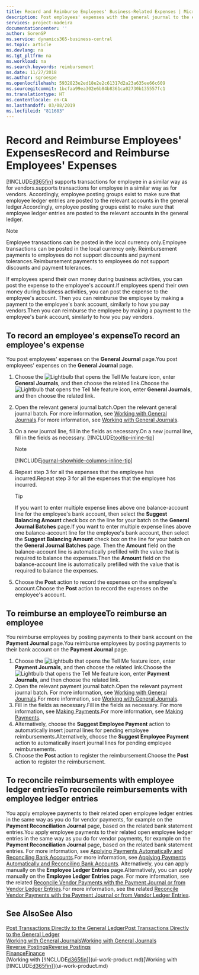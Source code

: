 ```yaml
---
title: Record and Reimburse Employees' Business-Related Expenses | Microsoft Docs
description: Post employees' expenses with the general journal to the employee's account and later post a payment to the employee's bank account to reimburse for the business-related expense.
services: project-madeira
documentationcenter: ''
author: SorenGP
ms.service: dynamics365-business-central
ms.topic: article
ms.devlang: na
ms.tgt_pltfrm: na
ms.workload: na
ms.search.keywords: reimbursement
ms.date: 11/27/2018
ms.author: sgroespe
ms.openlocfilehash: 5932823e2ed18e2e2c61317d2a23a635ee66c609
ms.sourcegitcommit: 1bcfaa99ea302e6b84b8361ca02730b135557fc1
ms.translationtype: HT
ms.contentlocale: en-CA
ms.lasthandoff: 03/08/2019
ms.locfileid: "811683"
---
```

# <a name="record-and-reimburse-employees-expenses"></a><span data-ttu-id="4dbc9-103">Record and Reimburse Employees' Expenses</span><span class="sxs-lookup"><span data-stu-id="4dbc9-103">Record and Reimburse Employees' Expenses</span></span>
[!INCLUDE[d365fin](includes/d365fin_md.md)] <span data-ttu-id="4dbc9-104">supports transactions for employee in a similar way as for vendors.</span><span class="sxs-lookup"><span data-stu-id="4dbc9-104">supports transactions for employee in a similar way as for vendors.</span></span> <span data-ttu-id="4dbc9-105">Accordingly, employee posting groups exist to make sure that employee ledger entries are posted to the relevant accounts in the general ledger.</span><span class="sxs-lookup"><span data-stu-id="4dbc9-105">Accordingly, employee posting groups exist to make sure that employee ledger entries are posted to the relevant accounts in the general ledger.</span></span>

> [!NOTE]  
> <span data-ttu-id="4dbc9-106">Employee transactions can be posted in the local currency only.</span><span class="sxs-lookup"><span data-stu-id="4dbc9-106">Employee transactions can be posted in the local currency only.</span></span> <span data-ttu-id="4dbc9-107">Reimbursement payments to employees do not support discounts and payment tolerances.</span><span class="sxs-lookup"><span data-stu-id="4dbc9-107">Reimbursement payments to employees do not support discounts and payment tolerances.</span></span>

<span data-ttu-id="4dbc9-108">If employees spend their own money during business activities, you can post the expense to the employee's account.</span><span class="sxs-lookup"><span data-stu-id="4dbc9-108">If employees spend their own money during business activities, you can post the expense to the employee's account.</span></span> <span data-ttu-id="4dbc9-109">Then you can reimburse the employee by making a payment to the employee's bank account, similarly to how you pay vendors.</span><span class="sxs-lookup"><span data-stu-id="4dbc9-109">Then you can reimburse the employee by making a payment to the employee's bank account, similarly to how you pay vendors.</span></span>

## <a name="to-record-an-employees-expense"></a><span data-ttu-id="4dbc9-110">To record an employee's expense</span><span class="sxs-lookup"><span data-stu-id="4dbc9-110">To record an employee's expense</span></span>
<span data-ttu-id="4dbc9-111">You post employees' expenses on the **General Journal** page.</span><span class="sxs-lookup"><span data-stu-id="4dbc9-111">You post employees' expenses on the **General Journal** page.</span></span>
1. <span data-ttu-id="4dbc9-112">Choose the ![Lightbulb that opens the Tell Me feature](media/ui-search/search_small.png "Tell me what you want to do") icon, enter **General Journals**, and then choose the related link.</span><span class="sxs-lookup"><span data-stu-id="4dbc9-112">Choose the ![Lightbulb that opens the Tell Me feature](media/ui-search/search_small.png "Tell me what you want to do") icon, enter **General Journals**, and then choose the related link.</span></span>
2. <span data-ttu-id="4dbc9-113">Open the relevant general journal batch.</span><span class="sxs-lookup"><span data-stu-id="4dbc9-113">Open the relevant general journal batch.</span></span> <span data-ttu-id="4dbc9-114">For more information, see [Working with General Journals](ui-work-general-journals.md).</span><span class="sxs-lookup"><span data-stu-id="4dbc9-114">For more information, see [Working with General Journals](ui-work-general-journals.md).</span></span>
3. <span data-ttu-id="4dbc9-115">On a new journal line, fill in the fields as necessary.</span><span class="sxs-lookup"><span data-stu-id="4dbc9-115">On a new journal line, fill in the fields as necessary.</span></span> [!INCLUDE[tooltip-inline-tip](includes/tooltip-inline-tip_md.md)]    

    > [!NOTE]
    > [!INCLUDE[journal-showhide-columns-inline-tip](includes/journal-showhide-columns-inline-tip.md)]
4. <span data-ttu-id="4dbc9-116">Repeat step 3 for all the expenses that the employee has incurred.</span><span class="sxs-lookup"><span data-stu-id="4dbc9-116">Repeat step 3 for all the expenses that the employee has incurred.</span></span>

    > [!TIP]  
    > <span data-ttu-id="4dbc9-117">If you want to enter multiple expense lines above one balance-account line for the employee's bank account, then select the **Suggest Balancing Amount** check box on the line for your batch on the **General Journal Batches** page.</span><span class="sxs-lookup"><span data-stu-id="4dbc9-117">If you want to enter multiple expense lines above one balance-account line for the employee's bank account, then select the **Suggest Balancing Amount** check box on the line for your batch on the **General Journal Batches** page.</span></span> <span data-ttu-id="4dbc9-118">Then the **Amount** field on the balance-account line is automatically prefilled with the value that is required to balance the expenses.</span><span class="sxs-lookup"><span data-stu-id="4dbc9-118">Then the **Amount** field on the balance-account line is automatically prefilled with the value that is required to balance the expenses.</span></span>
5. <span data-ttu-id="4dbc9-119">Choose the **Post** action to record the expenses on the employee's account.</span><span class="sxs-lookup"><span data-stu-id="4dbc9-119">Choose the **Post** action to record the expenses on the employee's account.</span></span>

## <a name="to-reimburse-an-employee"></a><span data-ttu-id="4dbc9-120">To reimburse an employee</span><span class="sxs-lookup"><span data-stu-id="4dbc9-120">To reimburse an employee</span></span>
<span data-ttu-id="4dbc9-121">You reimburse employees by posting payments to their bank account on the **Payment Journal** page.</span><span class="sxs-lookup"><span data-stu-id="4dbc9-121">You reimburse employees by posting payments to their bank account on the **Payment Journal** page.</span></span>
1. <span data-ttu-id="4dbc9-122">Choose the ![Lightbulb that opens the Tell Me feature](media/ui-search/search_small.png "Tell me what you want to do") icon, enter **Payment Journals**, and then choose the related link.</span><span class="sxs-lookup"><span data-stu-id="4dbc9-122">Choose the ![Lightbulb that opens the Tell Me feature](media/ui-search/search_small.png "Tell me what you want to do") icon, enter **Payment Journals**, and then choose the related link.</span></span>
2. <span data-ttu-id="4dbc9-123">Open the relevant payment journal batch.</span><span class="sxs-lookup"><span data-stu-id="4dbc9-123">Open the relevant payment journal batch.</span></span> <span data-ttu-id="4dbc9-124">For more information, see [Working with General Journals](ui-work-general-journals.md).</span><span class="sxs-lookup"><span data-stu-id="4dbc9-124">For more information, see [Working with General Journals](ui-work-general-journals.md).</span></span>
3. <span data-ttu-id="4dbc9-125">Fill in the fields as necessary.</span><span class="sxs-lookup"><span data-stu-id="4dbc9-125">Fill in the fields as necessary.</span></span> <span data-ttu-id="4dbc9-126">For more information, see [Making Payments](payables-make-payments.md).</span><span class="sxs-lookup"><span data-stu-id="4dbc9-126">For more information, see [Making Payments](payables-make-payments.md).</span></span>
4. <span data-ttu-id="4dbc9-127">Alternatively, choose the **Suggest Employee Payment** action to automatically insert journal lines for pending employee reimbursements.</span><span class="sxs-lookup"><span data-stu-id="4dbc9-127">Alternatively, choose the **Suggest Employee Payment** action to automatically insert journal lines for pending employee reimbursements.</span></span>
5. <span data-ttu-id="4dbc9-128">Choose the **Post** action to register the reimbursement.</span><span class="sxs-lookup"><span data-stu-id="4dbc9-128">Choose the **Post** action to register the reimbursement.</span></span>  

## <a name="to-reconcile-reimbursements-with-employee-ledger-entries"></a><span data-ttu-id="4dbc9-129">To reconcile reimbursements with employee ledger entries</span><span class="sxs-lookup"><span data-stu-id="4dbc9-129">To reconcile reimbursements with employee ledger entries</span></span>
<span data-ttu-id="4dbc9-130">You apply employee payments to their related open employee ledger entries in the same way as you do for vendor payments, for example on the **Payment Reconciliation Journal** page, based on the related bank statement entries.</span><span class="sxs-lookup"><span data-stu-id="4dbc9-130">You apply employee payments to their related open employee ledger entries in the same way as you do for vendor payments, for example on the **Payment Reconciliation Journal** page, based on the related bank statement entries.</span></span> <span data-ttu-id="4dbc9-131">For more information, see [Applying Payments Automatically and Reconciling Bank Accounts](receivables-apply-payments-auto-reconcile-bank-accounts.md).</span><span class="sxs-lookup"><span data-stu-id="4dbc9-131">For more information, see [Applying Payments Automatically and Reconciling Bank Accounts](receivables-apply-payments-auto-reconcile-bank-accounts.md).</span></span> <span data-ttu-id="4dbc9-132">Alternatively, you can apply manually on the **Employee Ledger Entries** page.</span><span class="sxs-lookup"><span data-stu-id="4dbc9-132">Alternatively, you can apply manually on the **Employee Ledger Entries** page.</span></span> <span data-ttu-id="4dbc9-133">For more information, see the related [Reconcile Vendor Payments with the Payment Journal or from Vendor Ledger Entries](payables-how-apply-purchase-transactions-manually.md).</span><span class="sxs-lookup"><span data-stu-id="4dbc9-133">For more information, see the related [Reconcile Vendor Payments with the Payment Journal or from Vendor Ledger Entries](payables-how-apply-purchase-transactions-manually.md).</span></span>  

## <a name="see-also"></a><span data-ttu-id="4dbc9-134">See Also</span><span class="sxs-lookup"><span data-stu-id="4dbc9-134">See Also</span></span>
[<span data-ttu-id="4dbc9-135">Post Transactions Directly to the General Ledger</span><span class="sxs-lookup"><span data-stu-id="4dbc9-135">Post Transactions Directly to the General Ledger</span></span>](finance-how-post-transactions-directly.md)  
[<span data-ttu-id="4dbc9-136">Working with General Journals</span><span class="sxs-lookup"><span data-stu-id="4dbc9-136">Working with General Journals</span></span>](ui-work-general-journals.md)  
[<span data-ttu-id="4dbc9-137">Reverse Postings</span><span class="sxs-lookup"><span data-stu-id="4dbc9-137">Reverse Postings</span></span>](finance-how-reverse-journal-posting.md)  
[<span data-ttu-id="4dbc9-138">Finance</span><span class="sxs-lookup"><span data-stu-id="4dbc9-138">Finance</span></span>](finance.md)  
<span data-ttu-id="4dbc9-139">[Working with [!INCLUDE[d365fin](includes/d365fin_md.md)]](ui-work-product.md)</span><span class="sxs-lookup"><span data-stu-id="4dbc9-139">[Working with [!INCLUDE[d365fin](includes/d365fin_md.md)]](ui-work-product.md)</span></span>  
